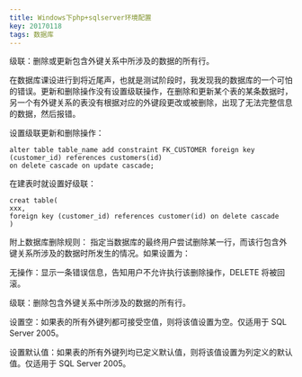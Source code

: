 ```yaml
---
title: Windows下php+sqlserver环境配置
key: 20170118
tags: 数据库
---
```


级联：删除或更新包含外键关系中所涉及的数据的所有行。

在数据库课设进行到将近尾声，也就是测试阶段时，我发现我的数据库的一个可怕的错误。更新和删除操作没有设置级联操作，在删除和更新某个表的某条数据时，另一个有外键关系的表没有根据对应的外键段更改或被删除，出现了无法完整信息的数据，然后报错。

<!--more-->

设置级联更新和删除操作：

    alter table table_name add constraint FK_CUSTOMER foreign key (customer_id) references customers(id)
    on delete cascade on update cascade;

在建表时就设置好级联：

    creat table(
    xxx,
    foreign key (customer_id) references customer(id) on delete cascade
    )

附上数据库删除规则：
指定当数据库的最终用户尝试删除某一行，而该行包含外键关系所涉及的数据时所发生的情况。如果设置为：

无操作：显示一条错误信息，告知用户不允许执行该删除操作，DELETE 将被回滚。

级联：删除包含外键关系中所涉及的数据的所有行。

设置空：如果表的所有外键列都可接受空值，则将该值设置为空。仅适用于 SQL Server 2005。

设置默认值：如果表的所有外键列均已定义默认值，则将该值设置为列定义的默认值。仅适用于 SQL Server 2005。
